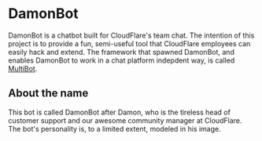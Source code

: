 # DamonBot

DamonBot is a chatbot built for CloudFlare's team chat. The intention of this project is to provide a fun, semi-useful tool that CloudFlare employees can easily hack and extend. The framework that spawned DamonBot, and enables DamonBot to work in a chat platform indepdent way, is called [MultiBot](http://github.com/cdata/multibot).

## About the name

This bot is called DamonBot after Damon, who is the tireless head of customer support and our awesome community manager at CloudFlare. The bot's personality is, to a limited extent, modeled in his image.

